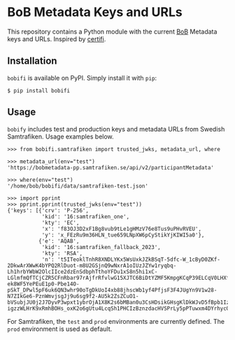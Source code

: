 # BoB Metadata Keys and URLs

This repository contains a Python module with the current [BoB](https://bob.samtrafiken.se/) Metadata keys and URLs. Inspired by [certifi](https://github.com/certifi/python-certifi).


## Installation

`bobifi` is available on PyPI. Simply install it with ``pip``:

    $ pip install bobifi


## Usage

`bobify` includes test and production keys and metadata URLs from Swedish Samtrafiken. Usage examples below.

    >>> from bobifi.samtrafiken import trusted_jwks, metadata_url, where

    >>> metadata_url(env="test")
    'https://bobmetadata-pp.samtrafiken.se/api/v2/participantMetadata'

    >>> where(env="test")
    '/home/bob/bobifi/data/samtrafiken-test.json'

    >>> import pprint
    >>> pprint.pprint(trusted_jwks(env="test"))
    {'keys': [{'crv': 'P-256',
               'kid': '16:samtrafiken_one',
               'kty': 'EC',
               'x': 'f83OJ3D2xF1Bg8vub9tLe1gHMzV76e8Tus9uPHvRVEU',
               'y': 'x_FEzRu9m36HLN_tue659LNpXW6pCyStikYjKIWI5a0'},
              {'e': 'AQAB',
               'kid': '16:samtrafiken_fallback_2023',
               'kty': 'RSA',
               'n': 't5ITeoklTnhR8XNDLYKx5WsUxkJZkBSqT-5dfc-W_1cByD0ZKf-2DkwArXWwK4bYPQ2RlDuot-m8U2GSjnQ9wNxrA1oIUzJZYw1ryqbq-Lh1hrbYWbW2OlcIIce2dzEnSdbphTthoYFDu1xS8n5hi1xC-LGlmfmQfTCjCZR5CFnRbar97rAjfrRfvlwG15XJTC6BiDtYZMF5KmpgKCqP39ELCqV0LHXfeJ50v263a9enlD0RogNAbwM0OTDZ-ek8WF5YePEuE1p0-Pbe14O-pSkT_DPwl5pF6uk6QN3whr90oTgDkUoI4xb88jhscWb1yf4PfjsF3F4JUgYn9V1w28-N7ZIkGe6-PznWmvjsgJj9u6sg9f2-AU5k2ZsZCuO1-bVSubjJU0j2J7DyvP3wpxt1ybrOjA1X8K2s6bMBan0u3CsHDsikGHsgKlDkWJvD5fBpb1Ize3YfbAJvbGNtT2ae6Ft0cB__xVGDvJqEl6UHZgU4gBm01DiX20RJcGgWbX5nsz47mC2zXG_thtpPd8lAsyevGBKTsMpPEomAwRfL_VDWvjcXGPTD7Lm-igzzWLHrK9xRmhBOHs_oxK2o6gUtu4LcqSh1PHCIzBznzdacHVSPrLy5pPTuwxm4DYrhycOvlb8PPL9qX7qscJTwp5jcNYAYvmF2Ezns32HhIXM'}]}


For Samtrafiken, the `test` and `prod` environments are currently defined. The `prod` environment is used as default.


